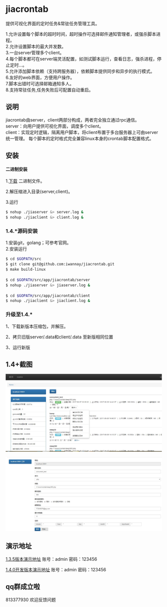 # jiacrontab
提供可视化界面的定时任务&常驻任务管理工具。

1.允许设置每个脚本的超时时间，超时操作可选择邮件通知管理者，或强杀脚本进程。  
2.允许设置脚本的最大并发数。  
3.一台server管理多个client。  
4.每个脚本都可在server端灵活配置，如测试脚本运行，查看日志，强杀进程，停止定时...。  
5.允许添加脚本依赖（支持跨服务器），依赖脚本提供同步和异步的执行模式。  
6.友好的web界面，方便用户操作。  
7.脚本出错时可选择邮箱通知多人。  
8.支持常驻任务,任务失败后可配置自动重启。  


## 说明
jiacrontab由server，client两部分构成，两者完全独立通过rpc通信。  
server：向用户提供可视化界面，调度多个client。  
client：实现定时逻辑，隔离用户脚本，将client布置于多台服务器上可由server统一管理。
每个脚本的定时格式完全兼容linux本身的crontab脚本配置格式。

## 安装
#### 二进制安装  
1.[下载](https://github.com/iwannay/jiacrontab/releases) 二进制文件。  

2.解压缩进入目录(server,client)。  

3.运行  
```sh
$ nohup ./jiaserver &> server.log &
$ nohup ./jiaclient &> client.log &     
```

### 1.4.*源码安装
1.安装git，golang；可参考官网。  
2.安装运行
```sh
$ cd $GOPATH/src
$ git clone git@github.com:iwannay/jiacrontab.git 
$ make build-linux

$ cd $GOPATH/src/app/jiacrontab/server
$ nohup ./jiaserver &> jiaserver.log &

$ cd $GOPATH/src/app/jiacrontab/client
$ nohup ./jiaclient &> jiaclient.log & 
``` 

### 升级至1.4.*

1、下载新版本压缩包，并解压。  

2、拷贝旧版server/.data和client/.data 至新版相同位置

3、运行新版


## 1.4+截图
![alt 截图](https://raw.githubusercontent.com/iwannay/static_dir/master/jiacrontab_preview_1.jpg)  

![alt 截图2](https://raw.githubusercontent.com/iwannay/static_dir/master/jiacrontab_preview_2.jpg)

## 演示地址
[1.3.5版本演示地址](http://jiacrontab.wzjg520.com) 账号：admin 密码：123456

[1.4.0开发版本演示地址](http://jiacrontab.iwannay.cn/) 账号：admin 密码：123456
## qq群成立啦
813377930 欢迎反馈问题
